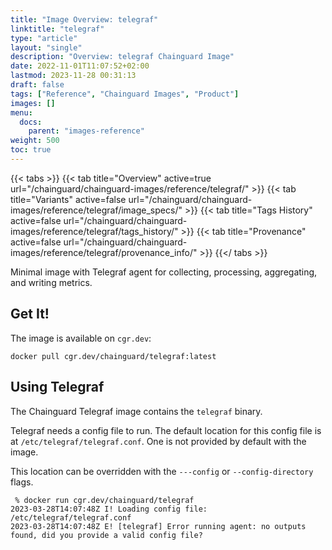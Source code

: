 ```yaml
---
title: "Image Overview: telegraf"
linktitle: "telegraf"
type: "article"
layout: "single"
description: "Overview: telegraf Chainguard Image"
date: 2022-11-01T11:07:52+02:00
lastmod: 2023-11-28 00:31:13
draft: false
tags: ["Reference", "Chainguard Images", "Product"]
images: []
menu: 
  docs: 
    parent: "images-reference"
weight: 500
toc: true
---
```


{{< tabs >}}
{{< tab title="Overview" active=true url="/chainguard/chainguard-images/reference/telegraf/" >}}
{{< tab title="Variants" active=false url="/chainguard/chainguard-images/reference/telegraf/image_specs/" >}}
{{< tab title="Tags History" active=false url="/chainguard/chainguard-images/reference/telegraf/tags_history/" >}}
{{< tab title="Provenance" active=false url="/chainguard/chainguard-images/reference/telegraf/provenance_info/" >}}
{{</ tabs >}}



<!--overview:start-->
Minimal image with Telegraf agent for collecting, processing, aggregating, and writing metrics.
<!--overview:end-->

<!--getting:start-->
## Get It!
The image is available on `cgr.dev`:

```
docker pull cgr.dev/chainguard/telegraf:latest
```
<!--getting:end-->

<!--body:start-->
## Using Telegraf

The Chainguard Telegraf image contains the `telegraf` binary.

Telegraf needs a config file to run.
The default location for this config file is at `/etc/telegraf/telegraf.conf`.
One is not provided by default with the image.

This location can be overridden with the `---config` or `--config-directory` flags.

```shell
 % docker run cgr.dev/chainguard/telegraf
2023-03-28T14:07:48Z I! Loading config file: /etc/telegraf/telegraf.conf
2023-03-28T14:07:48Z E! [telegraf] Error running agent: no outputs found, did you provide a valid config file?
```
<!--body:end-->

